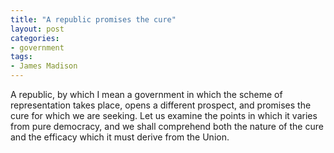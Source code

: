 ```yaml
---
title: "A republic promises the cure"
layout: post
categories:
- government
tags:
- James Madison
---
```


A republic, by which I mean a government in which the scheme of representation takes place, opens a different prospect, and promises the cure for which we are seeking. Let us examine the points in which it varies from pure democracy, and we shall comprehend both the nature of the cure and the efficacy which it must derive from the Union.
